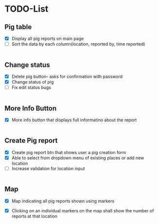 # TODO-List

## Pig table
- [x] Display all pig reports on main page
- [ ] Sort the data by each column(location, reported by, time reported)
<br><br>

## Change status
- [x] Delete pig button- asks for confirmation with password
- [x] Change status of pig
- [ ] Fix edit status bugs
<br><br>

## More Info Button
- [x] More info button that displays full informatino about the report
<br><br>

## Create Pig report
- [x] Create pig report btn that shows user a pig creation form
- [x] Able to select from dropdown menu of existing places or add new location
- [ ] Increase validation for location input
<br><br>

## Map
- [x] Map indicating all pig reports shown using markers
- [x] Clicking on an individual markers on the map shall show the number of reports at that location

